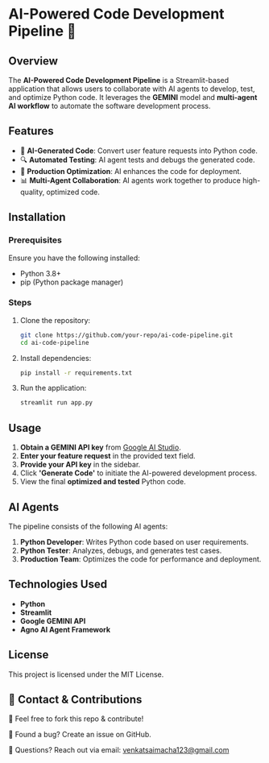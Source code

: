 # AI-Powered Code Development Pipeline 🚀

## Overview
The **AI-Powered Code Development Pipeline** is a Streamlit-based application that allows users to collaborate with AI agents to develop, test, and optimize Python code. It leverages the **GEMINI** model and **multi-agent AI workflow** to automate the software development process.

## Features
- 📝 **AI-Generated Code**: Convert user feature requests into Python code.
- 🔍 **Automated Testing**: AI agent tests and debugs the generated code.
- 🚀 **Production Optimization**: AI enhances the code for deployment.
- 📊 **Multi-Agent Collaboration**: AI agents work together to produce high-quality, optimized code.

## Installation
### Prerequisites
Ensure you have the following installed:
- Python 3.8+
- pip (Python package manager)

### Steps
1. Clone the repository:
   ```sh
   git clone https://github.com/your-repo/ai-code-pipeline.git
   cd ai-code-pipeline
   ```
2. Install dependencies:
   ```sh
   pip install -r requirements.txt
   ```
3. Run the application:
   ```sh
   streamlit run app.py
   ```

## Usage
1. **Obtain a GEMINI API key** from [Google AI Studio](https://aistudio.google.com/app/apikey).
2. **Enter your feature request** in the provided text field.
3. **Provide your API key** in the sidebar.
4. Click **'Generate Code'** to initiate the AI-powered development process.
5. View the final **optimized and tested** Python code.

## AI Agents
The pipeline consists of the following AI agents:
1. **Python Developer**: Writes Python code based on user requirements.
2. **Python Tester**: Analyzes, debugs, and generates test cases.
3. **Production Team**: Optimizes the code for performance and deployment.

## Technologies Used
- **Python**
- **Streamlit**
- **Google GEMINI API**
- **Agno AI Agent Framework**


## License
This project is licensed under the MIT License.

## 📩 Contact & Contributions

🔹 Feel free to fork this repo & contribute!

🔹 Found a bug? Create an issue on GitHub.

🔹 Questions? Reach out via email: venkatsaimacha123@gmail.com

